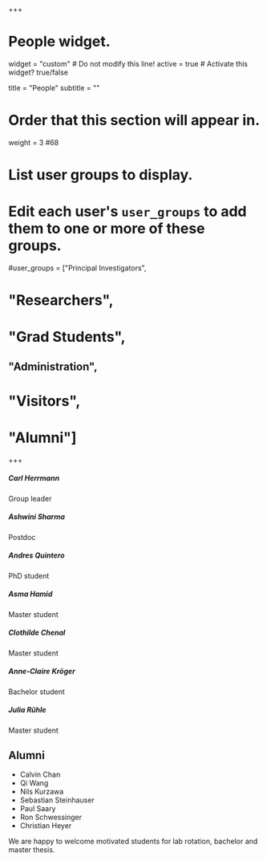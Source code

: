 +++
# People widget.
widget = "custom"  # Do not modify this line!
active = true  # Activate this widget? true/false

title = "People"
subtitle = ""

# Order that this section will appear in.
weight = 3 #68

# List user groups to display.
#   Edit each user's `user_groups` to add them to one or more of these groups.
#user_groups = ["Principal Investigators",
#               "Researchers",
#               "Grad Students",
##               "Administration",
#               "Visitors",
#               "Alumni"]
+++




##### Carl Herrmann

Group leader

##### Ashwini Sharma

Postdoc

##### Andres Quintero

PhD student


##### Asma Hamid

Master student

##### Clothilde Chenal

Master student


##### Anne-Claire Kröger

Bachelor student

##### Julia Rühle

Master student

## Alumni

* Calvin Chan
* Qi Wang
* Nils Kurzawa
* Sebastian Steinhauser
* Paul Saary
* Ron Schwessinger
* Christian Heyer

We are happy to welcome motivated students for lab rotation, bachelor and master thesis.
